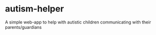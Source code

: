 # autism-helper
A simple web-app to help with autistic children communicating with their parents/guardians
